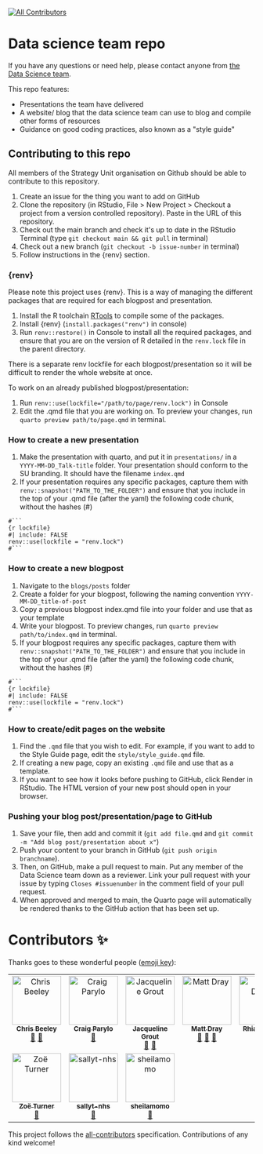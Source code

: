<!-- ALL-CONTRIBUTORS-BADGE:START - Do not remove or modify this section -->
[![All Contributors](https://img.shields.io/badge/all_contributors-10-orange.svg?style=flat-square)](#contributors-)
<!-- ALL-CONTRIBUTORS-BADGE:END -->


# Data science team repo

If you have any questions or need help, please contact anyone from [the Data Science team](https://the-strategy-unit.github.io/data_science/about.html).

This repo features:

* Presentations the team have delivered
* A website/ blog that the data science team can use to blog and compile other forms of resources
* Guidance on good coding practices, also known as a "style guide"

## Contributing to this repo

All members of the Strategy Unit organisation on Github should be able to contribute to this repository.

1. Create an issue for the thing you want to add on GitHub
2. Clone the repository (in RStudio, File > New Project > Checkout a project from a version controlled repository). Paste in the URL of this repository.
3. Check out the main branch and check it's up to date in the RStudio Terminal  (type `git checkout main && git pull` in terminal)
4. Check out a new branch  (`git checkout -b issue-number` in terminal)
5. Follow instructions in the {renv} section.

### {renv}

Please note this project uses {renv}. This is a way of managing the different packages 
that are required for each blogpost and presentation.

1. Install the R toolchain [RTools](https://cran.r-project.org/bin/windows/Rtools/) to compile some of the packages. 
2. Install {renv} (`install.packages("renv")` in console)
3. Run `renv::restore()` in Console to install all the required packages, and ensure that you are on the version of R detailed in the `renv.lock` file in the parent directory.

There is a separate renv lockfile for each blogpost/presentation so it will be difficult to render the whole website at once.

To work on an already published blogpost/presentation:

1. Run `renv::use(lockfile="/path/to/page/renv.lock")` in Console
2. Edit the .qmd file that you are working on. To preview your changes, run `quarto preview path/to/page.qmd` in terminal.

### How to create a new presentation

1. Make the presentation with quarto, and put it in `presentations/` in a `YYYY-MM-DD_Talk-title` folder. Your presentation should conform to the SU branding. It should have the filename `index.qmd`
2. If your presentation requires any specific packages, capture them with `renv::snapshot("PATH_TO_THE_FOLDER")` and ensure that you include in the top of your .qmd file (after the yaml) the following code chunk, without the hashes (#)

```
#```
{r lockfile}
#| include: FALSE
renv::use(lockfile = "renv.lock")
#```
```

### How to create a new blogpost 

1. Navigate to the `blogs/posts` folder
2. Create a folder for your blogpost, following the naming convention `YYYY-MM-DD_title-of-post`
3. Copy a previous blogpost index.qmd file into your folder and use that as your template
4. Write your blogpost. To preview changes, run `quarto preview path/to/index.qmd` in terminal.
5. If your blogpost requires any specific packages, capture them with `renv::snapshot("PATH_TO_THE_FOLDER")` and ensure that you include in the top of your .qmd file (after the yaml) the following code chunk, without the hashes (#)

```
#```
{r lockfile}
#| include: FALSE
renv::use(lockfile = "renv.lock")
#```
```


### How to create/edit pages on the website

1. Find the `.qmd` file that you wish to edit. For example, if you want to add to the Style Guide page, edit the `style/style_guide.qmd` file.
2. If creating a new page, copy an existing `.qmd` file and use that as a template.
3. If you want to see how it looks before pushing to GitHub, click Render in RStudio. The HTML version of your new post should open in your browser.


### Pushing your blog post/presentation/page to GitHub

1. Save your file, then add and commit it (`git add file.qmd` and `git commit -m "Add blog post/presentation about x"`)
2. Push your content to your branch in GitHub (`git push origin branchname`). 
3. Then, on GitHub, make a pull request to main. Put any member of the Data Science team down as a reviewer. Link your pull request with your issue by typing `Closes #issuenumber` in the comment field of your pull request.
4. When approved and merged to main, the Quarto page will automatically be rendered thanks to the GitHub action that has been set up.

# Contributors ✨

Thanks goes to these wonderful people ([emoji key](https://allcontributors.org/docs/en/emoji-key)):

<!-- ALL-CONTRIBUTORS-LIST:START - Do not remove or modify this section -->
<!-- prettier-ignore-start -->
<!-- markdownlint-disable -->
<table>
  <tbody>
    <tr>
      <td align="center" valign="top" width="14.28%"><a href="http://chrisbeeley.net"><img src="https://avatars.githubusercontent.com/u/1259867?v=4?s=100" width="100px;" alt="Chris Beeley"/><br /><sub><b>Chris Beeley</b></sub></a><br /><a href="#talk-ChrisBeeley" title="Talks">📢</a> <a href="https://github.com/The-Strategy-Unit/data_science/commits?author=ChrisBeeley" title="Documentation">📖</a></td>
      <td align="center" valign="top" width="14.28%"><a href="https://www.strategyunitwm.nhs.uk/"><img src="https://avatars.githubusercontent.com/u/105867449?v=4?s=100" width="100px;" alt="Craig Parylo"/><br /><sub><b>Craig Parylo</b></sub></a><br /><a href="#blog-craig-parylo" title="Blogposts">📝</a></td>
      <td align="center" valign="top" width="14.28%"><a href="https://github.com/jacgrout"><img src="https://avatars.githubusercontent.com/u/103451105?v=4?s=100" width="100px;" alt="Jacqueline Grout"/><br /><sub><b>Jacqueline Grout</b></sub></a><br /><a href="#talk-jacgrout" title="Talks">📢</a> <a href="#blog-jacgrout" title="Blogposts">📝</a></td>
      <td align="center" valign="top" width="14.28%"><a href="http://matt-dray.com"><img src="https://avatars.githubusercontent.com/u/18232097?v=4?s=100" width="100px;" alt="Matt Dray"/><br /><sub><b>Matt Dray</b></sub></a><br /><a href="#blog-matt-dray" title="Blogposts">📝</a> <a href="#talk-matt-dray" title="Talks">📢</a> <a href="https://github.com/The-Strategy-Unit/data_science/commits?author=matt-dray" title="Documentation">📖</a></td>
      <td align="center" valign="top" width="14.28%"><a href="http://rhian.rbind.io"><img src="https://avatars.githubusercontent.com/u/7017740?v=4?s=100" width="100px;" alt="Rhian Davies"/><br /><sub><b>Rhian Davies</b></sub></a><br /><a href="#blog-StatsRhian" title="Blogposts">📝</a></td>
      <td align="center" valign="top" width="14.28%"><a href="https://tjmt.uk/"><img src="https://avatars.githubusercontent.com/u/12023696?v=4?s=100" width="100px;" alt="Tom Jemmett"/><br /><sub><b>Tom Jemmett</b></sub></a><br /><a href="#blog-tomjemmett" title="Blogposts">📝</a> <a href="#talk-tomjemmett" title="Talks">📢</a> <a href="https://github.com/The-Strategy-Unit/data_science/commits?author=tomjemmett" title="Documentation">📖</a></td>
      <td align="center" valign="top" width="14.28%"><a href="https://www.linkedin.com/in/yiwen-h/"><img src="https://avatars.githubusercontent.com/u/60136255?v=4?s=100" width="100px;" alt="YiWen Hon"/><br /><sub><b>YiWen Hon</b></sub></a><br /><a href="#blog-yiwen-h" title="Blogposts">📝</a> <a href="#talk-yiwen-h" title="Talks">📢</a> <a href="https://github.com/The-Strategy-Unit/data_science/commits?author=yiwen-h" title="Documentation">📖</a></td>
    </tr>
    <tr>
      <td align="center" valign="top" width="14.28%"><a href="https://philosopher-analyst.netlify.app/"><img src="https://avatars.githubusercontent.com/u/39963221?v=4?s=100" width="100px;" alt="Zoë Turner"/><br /><sub><b>Zoë Turner</b></sub></a><br /><a href="https://github.com/The-Strategy-Unit/data_science/commits?author=Lextuga007" title="Documentation">📖</a></td>
      <td align="center" valign="top" width="14.28%"><a href="https://github.com/sallyt-nhs"><img src="https://avatars.githubusercontent.com/u/105062662?v=4?s=100" width="100px;" alt="sallyt-nhs"/><br /><sub><b>sallyt-nhs</b></sub></a><br /><a href="#talk-sallyt-nhs" title="Talks">📢</a></td>
      <td align="center" valign="top" width="14.28%"><a href="https://github.com/sheilamomo"><img src="https://avatars.githubusercontent.com/u/152722438?v=4?s=100" width="100px;" alt="sheilamomo"/><br /><sub><b>sheilamomo</b></sub></a><br /><a href="#blog-sheilamomo" title="Blogposts">📝</a></td>
    </tr>
  </tbody>
</table>

<!-- markdownlint-restore -->
<!-- prettier-ignore-end -->

<!-- ALL-CONTRIBUTORS-LIST:END -->

This project follows the [all-contributors](https://github.com/all-contributors/all-contributors) specification. Contributions of any kind welcome!
